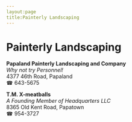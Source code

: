 ```yaml
---
layout:page
title:Painterly Landscaping
---
```

# Painterly Landscaping

**Papaland Painterly Landscaping and Company**  
_Why not try Personnel!_  
4377 46th Road, Papaland  
☎ 643-5675



**T.M. X-meatballs**  
_A Founding Member of Headquarters LLC_  
8365 Old Kent Road, Papatown  
☎ 954-3727



